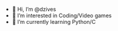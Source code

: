 - 👋 Hi, I’m @dzives
- 👀 I’m interested in Coding/Video games
- 🌱 I’m currently learning Python/C

<!---
dzives/dzives is a ✨ special ✨ repository because its `README.md` (this file) appears on your GitHub profile.
You can click the Preview link to take a look at your changes.
--->
